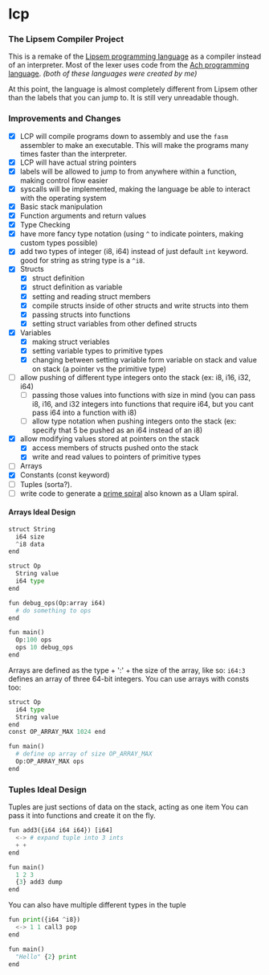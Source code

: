 # lcp
### The Lipsem Compiler Project

This is a remake of the [Lipsem programming language](https://github.com/Mespyr/lipsem) as a compiler instead of an interpreter.
Most of the lexer uses code from the [Ach programming language](https://github.com/Mespyr/ach).
*(both of these languages were created by me)*

At this point, the language is almost completely different from Lipsem other than the labels that you can jump to.
It is still very unreadable though.

### Improvements and Changes

- [x] LCP will compile programs down to assembly and use the `fasm` assembler to make an executable. This will make the programs many times faster than the interpreter.
- [x] LCP will have actual string pointers
- [x] labels will be allowed to jump to from anywhere within a function, making control flow easier
- [x] syscalls will be implemented, making the language be able to interact with the operating system
- [x] Basic stack manipulation
- [x] Function arguments and return values
- [x] Type Checking
- [x] have more fancy type notation (using `^` to indicate pointers, making custom types possible)
- [x] add two types of integer (i8, i64) instead of just default `int` keyword. good for string as string type is a `^i8`.
- [x] Structs
	- [x] struct definition
	- [x] struct definition as variable
	- [x] setting and reading struct members
	- [x] compile structs inside of other structs and write structs into them
	- [x] passing structs into functions
	- [x] setting struct variables from other defined structs
- [x] Variables
	- [x] making struct veriables
	- [x] setting variable types to primitive types
	- [x] changing between setting variable form variable on stack and value on stack (a pointer vs the primitive type)
- [ ] allow pushing of different type integers onto the stack (ex: i8, i16, i32, i64)
	- [ ] passing those values into functions with size in mind (you can pass i8, i16, and i32 integers into functions that require i64, but you cant pass i64 into a function with i8)
	- [ ] allow type notation when pushing integers onto the stack (ex: specify that 5 be pushed as an i64 instead of an i8)
- [x] allow modifying values stored at pointers on the stack
	- [x] access members of structs pushed onto the stack
	- [x] write and read values to pointers of primitive types
- [ ] Arrays
- [x] Constants (const keyword)
- [ ] Tuples (sorta?).
- [ ] write code to generate a [prime spiral](https://mathimages.swarthmore.edu/index.php/Prime_spiral_(Ulam_spiral)) also known as a Ulam spiral.

#### Arrays Ideal Design
```python
struct String
  i64 size
  ^i8 data
end

struct Op
  String value
  i64 type
end

fun debug_ops(Op:array i64)
  # do something to ops
end

fun main()
  Op:100 ops
  ops 10 debug_ops
end
```
Arrays are defined as the type + ':' + the size of the array, like so: `i64:3` defines an array of three 64-bit integers.
You can use arrays with consts too:
```python
struct Op
  i64 type
  String value
end
const OP_ARRAY_MAX 1024 end

fun main()
  # define op array of size OP_ARRAY_MAX
  Op:OP_ARRAY_MAX ops
end
```

### Tuples Ideal Design
Tuples are just sections of data on the stack, acting as one item
You can pass it into functions and create it on the fly.
```python
fun add3({i64 i64 i64}) [i64]
  <-> # expand tuple into 3 ints
  + +
end

fun main()
  1 2 3
  {3} add3 dump
end
```

You can also have multiple different types in the tuple
```python
fun print({i64 ^i8})
  <-> 1 1 call3 pop
end

fun main()
  "Hello" {2} print
end
```

